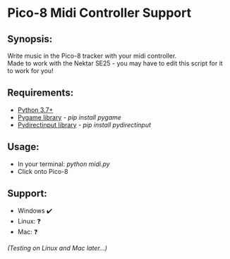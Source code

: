 # Pico-8 Midi Controller Support

## Synopsis:
Write music in the Pico-8 tracker with your midi controller.  
Made to work with the Nektar SE25 - you may have to edit this script for it to work for you!

## Requirements:
* [Python 3.7+](https://www.python.org/)
* [Pygame library](https://www.pygame.org/news) - *pip install pygame*
* [Pydirectinput library](https://pypi.org/project/PyDirectInput/) - *pip install pydirectinput*

## Usage:
* In your terminal: *python midi.py*
* Click onto Pico-8

## Support:
* Windows :heavy_check_mark:
* Linux: :question:
* Mac: :question:

*(Testing on Linux and Mac later...)*
